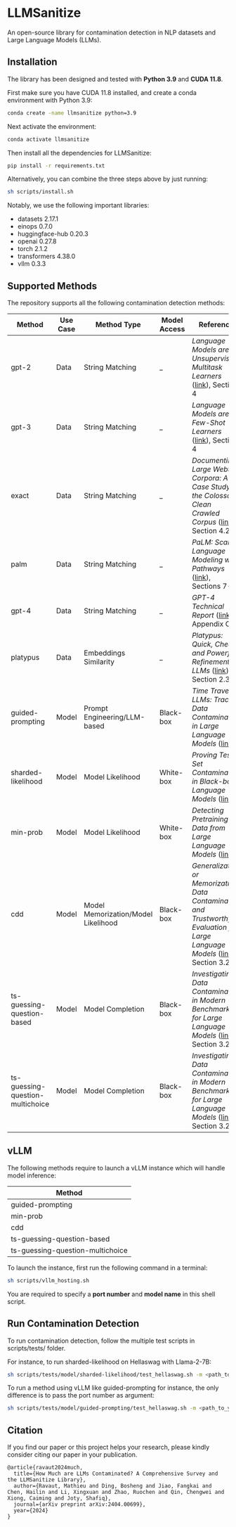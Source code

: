 # LLMSanitize
An open-source library for contamination detection in NLP datasets and Large Language Models (LLMs).  

## Installation
The library has been designed and tested with **Python 3.9** and **CUDA 11.8**.  

First make sure you have CUDA 11.8 installed, and create a conda environment with Python 3.9: 
```bash
conda create -name llmsanitize python=3.9
```

Next activate the environment:
```bash
conda activate llmsanitize
```

Then install all the dependencies for LLMSanitize:
```bash
pip install -r requirements.txt
```

Alternatively, you can combine the three steps above by just running:  
```bash
sh scripts/install.sh
```

Notably, we use the following important libraries:
- datasets 2.17.1
- einops 0.7.0
- huggingface-hub 0.20.3
- openai 0.27.8
- torch 2.1.2
- transformers 4.38.0
- vllm 0.3.3

## Supported Methods
The repository supports all the following contamination detection methods:

| **Method** | **Use Case** | **Method Type** | **Model Access** | **Reference** |  
|---|----------|---|---|---|
| gpt-2 | Data | String Matching | _ | *Language Models are Unsupervised Multitask Learners* ([link](https://d4mucfpksywv.cloudfront.net/better-language-models/language_models_are_unsupervised_multitask_learners.pdf)), Section 4 |
| gpt-3 | Data | String Matching | _ | *Language Models are Few-Shot Learners* ([link](https://arxiv.org/abs/2005.14165)), Section 4 |
| exact | Data | String Matching | _ | *Documenting Large Webtext Corpora: A Case Study on the Colossal Clean Crawled Corpus* ([link](https://arxiv.org/abs/2104.08758)), Section 4.2 |
| palm | Data | String Matching | _ | *PaLM: Scaling Language Modeling with Pathways* ([link](https://arxiv.org/abs/2204.02311)), Sections 7-8 |
| gpt-4 | Data | String Matching | _ | *GPT-4 Technical Report* ([link](https://arxiv.org/abs/2303.08774)), Appendix C |
| platypus | Data | Embeddings Similarity | _ | *Platypus: Quick, Cheap, and Powerful Refinement of LLMs* ([link](https://arxiv.org/abs/2308.07317)), Section 2.3 |
| guided-prompting | Model | Prompt Engineering/LLM-based | Black-box | *Time Travel in LLMs: Tracing Data Contamination in Large Language Models* ([link](https://arxiv.org/abs/2308.08493)) |
| sharded-likelihood | Model | Model Likelihood | White-box | *Proving Test Set Contamination in Black-box Language Models* ([link](https://arxiv.org/abs/2310.17623)) |
| min-prob | Model | Model Likelihood | White-box | *Detecting Pretraining Data from Large Language Models* ([link](https://arxiv.org/abs/2310.16789)) |
| cdd | Model | Model Memorization/Model Likelihood | Black-box | *Generalization or Memorization: Data Contamination and Trustworthy Evaluation for Large Language Models* ([link](https://arxiv.org/abs/2402.15938)), Section 3.2 |
| ts-guessing-question-based | Model | Model Completion | Black-box | *Investigating Data Contamination in Modern Benchmarks for Large Language Models* ([link](https://arxiv.org/abs/2311.09783)), Section 3.2.1 |
| ts-guessing-question-multichoice | Model | Model Completion | Black-box | *Investigating Data Contamination in Modern Benchmarks for Large Language Models* ([link](https://arxiv.org/abs/2311.09783)), Section 3.2.2 |

## vLLM
The following methods require to launch a vLLM instance which will handle model inference:

| **Method** | 
|---|
| guided-prompting |
| min-prob |
| cdd |
| ts-guessing-question-based |
| ts-guessing-question-multichoice |

To launch the instance, first run the following command in a terminal: 
```bash
sh scripts/vllm_hosting.sh
```
You are required to specify a **port number** and **model name** in this shell script. 

## Run Contamination Detection
To run contamination detection, follow the multiple test scripts in scripts/tests/ folder.  

For instance, to run sharded-likelihood on Hellaswag with Llama-2-7B:
```bash
sh scripts/tests/model/sharded-likelihood/test_hellaswag.sh -m <path_to_your_llama-2-7b_folder> 
```

To run a method using vLLM like guided-prompting for instance, the only difference is to pass the port number as argument:
```bash
sh scripts/tests/model/guided-prompting/test_hellaswag.sh -m <path_to_your_llama-2-7b_folder> -p <port_number_from_your_vllm_instance>
```


## Citation

If you find our paper or this project helps your research, please kindly consider citing our paper in your publication.


```
@article{ravaut2024much,
  title={How Much are LLMs Contaminated? A Comprehensive Survey and the LLMSanitize Library},
  author={Ravaut, Mathieu and Ding, Bosheng and Jiao, Fangkai and Chen, Hailin and Li, Xingxuan and Zhao, Ruochen and Qin, Chengwei and Xiong, Caiming and Joty, Shafiq},
  journal={arXiv preprint arXiv:2404.00699},
  year={2024}
}
```

